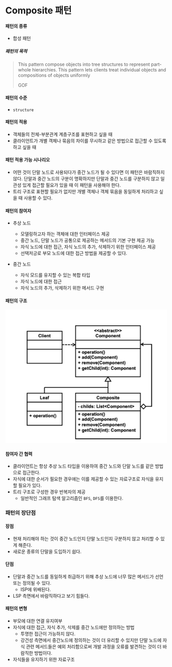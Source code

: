 # Composite 패턴

#### 패턴의 종류
* 합성 패턴

##### 패턴의 목적

> This pattern compose objects into tree structures to represent part-whole hierarchies. 
> This pattern lets clients treat individual objects and compositions of objects uniformly
> 
> GOF


#### 패턴의 수준
* `structure`

#### 패턴의 적용

* 객체들의 전체-부분관계 계층구조를 표현하고 싶을 때
* 클라이언트가 개별 객체나 묶음의 차이를 무시하고 같은 방법으로 접근할 수 있도록 하고 싶을 때


#### 패턴 적용 가능 시나리오

* 어떤 것이 단말 노드로 사용되다가 중간 노드가 될 수 있다면 이 패턴은 바람직하지 않다. 단말과 중간 노드의 구분이 명확하지만 단말과 중간 노드를 구분하지
  않고 일관성 있게 접근할 필요가 있을 때 이 패턴을 사용해야 한다.
* 트리 구조로 표현할 필요가 없지만 개별 객체나 객체 묶음을 동일하게 처리하고 싶을 때 사용할 수 있다.


#### 패턴의 참여자

* 추상 노드
  * 모델링하고자 하는 객체애 대한 인터페이스 제공
  * 중간 노드, 단말 노드가 공통으로 제공하는 메서드의 기본 구현 제공 가능
  * 자식 노드에 대한 접근, 자식 노드의 추가, 삭제하기 위한 인터페이스 제공
  * 선택저긍로 부모 노드에 대한 접근 방법을 제공할 수 있다.

* 중간 노드
  * 자식 모드를 유지할 수 있는 복합 타입
  * 자식 노드에 대한 접근
  * 자식 노드의 추가, 삭제하기 위한 메서드 구현

#### 패턴의 구조

![img.png](./res/img.png)


#### 참여자 간 협력

* 클라이언트는 항상 추상 노드 타입을 이용하여 중간 노드와 단말 노드를 같은 방법으로 접근한다.
* 자식에 대한 순서가 필요한 경우에는 이를 제공할 수 있는 자료구조로 자식을 유지할 필요가 있다.
* 트리 구조로 구성한 경우 반복자의 제공
  * 일반적인 그래프 탐색 알고리즘인 `BFS`, `DFS`를 이용한다.

### 패턴의 장단점

#### 장점

* 현재 처리해야 하는 것이 중간 노드인지 단말 노드인지 구분하지 않고 처리할 수 있게 해준다.
* 새로운 종류의 단말을 도입하기 쉽다.


#### 단점

* 단말과 중간 노드를 동일하게 취급하기 위해 추상 노드에 너무 많은 메서드가 선언 또는 정의될 수 있다.
  * ISP에 위배된다.
* LSP 측면에서 바람직하다고 보기 힘들다.

#### 패턴의 변형

* 부모에 대한 연결 유지여부
* 자식에 대한 접근, 자식 추가, 삭제를 중간 노드에만 정의하는 방법
  * 투명한 접근이 가능하지 않다.
  * 강건성 측면에서 중간노드에 정의하는 것이 더 유리할 수 있지만 단말 노드에 자식 관련 메서드들은 예외 처리함으로써 개발 과정을 오류를 발견하는 것이 더
    바람직한 방법이다.
* 자식들을 유지하기 위한 자료구조



